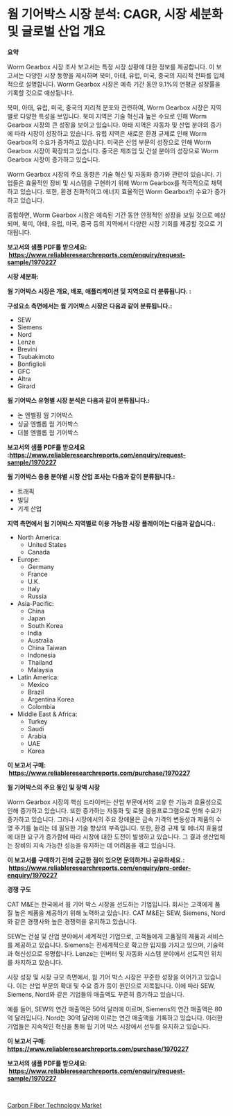 <p><h1>웜 기어박스 시장 분석: CAGR, 시장 세분화 및 글로벌 산업 개요</h1></p><p><strong>요약</strong></p>
<p><p>Worm Gearbox 시장 조사 보고서는 특정 시장 상황에 대한 정보를 제공합니다. 이 보고서는 다양한 시장 동향을 제시하며 북미, 아태, 유럽, 미국, 중국의 지리적 전파를 입체적으로 설명합니다. Worm Gearbox 시장은 예측 기간 동안 9.1%의 연평균 성장률을 기록할 것으로 예상됩니다.</p><p>북미, 아태, 유럽, 미국, 중국의 지리적 분포와 관련하여, Worm Gearbox 시장은 지역별로 다양한 특성을 보입니다. 북미 지역은 기술 혁신과 높은 수요로 인해 Worm Gearbox 시장의 큰 성장을 보이고 있습니다. 아태 지역은 자동차 및 산업 분야의 증가에 따라 시장이 성장하고 있습니다. 유럽 지역은 새로운 환경 규제로 인해 Worm Gearbox의 수요가 증가하고 있습니다. 미국은 산업 부문의 성장으로 인해 Worm Gearbox 시장이 확장되고 있습니다. 중국은 제조업 및 건설 분야의 성장으로 Worm Gearbox 시장이 증가하고 있습니다.</p><p>Worm Gearbox 시장의 주요 동향은 기술 혁신 및 자동화 증가와 관련이 있습니다. 기업들은 효율적인 장비 및 시스템을 구현하기 위해 Worm Gearbox를 적극적으로 채택하고 있습니다. 또한, 환경 친화적이고 에너지 효율적인 Worm Gearbox의 수요가 증가하고 있습니다.</p><p>종합하면, Worm Gearbox 시장은 예측된 기간 동안 안정적인 성장을 보일 것으로 예상되며, 북미, 아태, 유럽, 미국, 중국 등의 지역에서 다양한 시장 기회를 제공할 것으로 기대됩니다.</p></p>
<p><strong>보고서의 샘플 PDF를 받으세요: &nbsp;<a href="https://www.reliableresearchreports.com/enquiry/request-sample/1970227">https://www.reliableresearchreports.com/enquiry/request-sample/1970227</a></strong></p>
<p><strong>시장 세분화:</strong></p>
<p><strong> 웜 기어박스 시장은 개요, 배포, 애플리케이션 및 지역으로 더 분류됩니다. :</strong></p>
<p><strong>구성요소 측면에서는 웜 기어박스 시장은 다음과 같이 분류됩니다.:</strong></p>
<p><ul><li>SEW</li><li>Siemens</li><li>Nord</li><li>Lenze</li><li>Brevini</li><li>Tsubakimoto</li><li>Bonfiglioli</li><li>GFC</li><li>Altra</li><li>Girard</li></ul></p>
<p><strong> 웜 기어박스 유형별 시장 분석은 다음과 같이 분류됩니다.:</strong></p>
<p><ul><li>논 엔벨핑 웜 기어박스</li><li>싱글 엔벨롭 웜 기어박스</li><li>더블 엔벨롭 웜 기어박스</li></ul></p>
<p><strong>보고서의 샘플 PDF를 받으세요 :<a href="https://www.reliableresearchreports.com/enquiry/request-sample/1970227">https://www.reliableresearchreports.com/enquiry/request-sample/1970227</a></strong></p>
<p><strong> 웜 기어박스 응용 분야별 시장 산업 조사는 다음과 같이 분류됩니다.:</strong></p>
<p><ul><li>트래픽</li><li>빌딩</li><li>기계 산업</li></ul></p>
<p><strong>지역 측면에서 웜 기어박스 지역별로 이용 가능한 시장 플레이어는 다음과 같습니다.:</strong></p>
<p><ul>
    <li>
        North America:
        <ul>
            <li>United States</li>
            <li>Canada</li>
        </ul>
    </li>
    <li>
        Europe:
        <ul>
            <li>Germany</li>
            <li>France</li>
            <li>U.K.</li>
            <li>Italy</li>
            <li>Russia</li>
        </ul>
    </li>
    <li>
        Asia-Pacific:
        <ul>
            <li>China</li>
            <li>Japan</li>
            <li>South Korea</li>
            <li>India</li>
            <li>Australia</li>
            <li>China Taiwan</li>
            <li>Indonesia</li>
            <li>Thailand</li>
            <li>Malaysia</li>
        </ul>
    </li>
    <li>
        Latin America:
        <ul>
            <li>Mexico</li>
            <li>Brazil</li>
            <li>Argentina Korea</li>
            <li>Colombia</li>
        </ul>
    </li>
    <li>
        Middle East & Africa:
        <ul>
            <li>Turkey</li>
            <li>Saudi</li>
            <li>Arabia</li>
            <li>UAE</li>
            <li>Korea</li>
        </ul>
    </li>
    </ul></p>
<p><strong>이 보고서 구매: &nbsp;<a href="https://www.reliableresearchreports.com/purchase/1970227">https://www.reliableresearchreports.com/purchase/1970227</a></strong></p>
<p><strong>웜 기어박스의 주요 동인 및 장벽 시장</strong></p>
<p><p>Worm Gearbox 시장의 핵심 드라이버는 산업 부문에서의 고유 한 기능과 효율성으로 인해 증가하고 있습니다. 또한 증가하는 자동화 및 로봇 응용프로그램으로 인해 수요가 증가하고 있습니다. 그러나 시장에서의 주요 장애물은 금속 가격의 변동성과 제품의 수명 주기를 늘리는 데 필요한 기술 향상의 부족입니다. 또한, 환경 규제 및 에너지 효율성에 대한 요구가 증가함에 따라 시장에 대한 도전이 발생하고 있습니다. 그 결과 생산업체는 장비의 지속 가능한 성능을 유지하는 데 어려움을 겪고 있습니다.</p></p>
<p><strong>이 보고서를 구매하기 전에 궁금한 점이 있으면 문의하거나 공유하세요.: &nbsp;<a href="https://www.reliableresearchreports.com/enquiry/pre-order-enquiry/1970227">https://www.reliableresearchreports.com/enquiry/pre-order-enquiry/1970227</a></strong></p>
<p><strong>경쟁 구도</strong></p>
<p><p>CAT M&E는 한국에서 웜 기어 박스 시장을 선도하는 기업입니다. 회사는 고객에게 품질 높은 제품을 제공하기 위해 노력하고 있습니다. CAT M&E는 SEW, Siemens, Nord와 같은 경쟁사와 높은 경쟁력을 유지하고 있습니다.</p><p>SEW는 건설 및 산업 분야에서 세계적인 기업으로, 고객들에게 고품질의 제품과 서비스를 제공하고 있습니다. Siemens는 전세계적으로 확고한 입지를 가지고 있으며, 기술력과 혁신성으로 유명합니다. Lenze는 인버터 및 자동화 시스템 분야에서 선도적인 위치를 차지하고 있습니다.</p><p>시장 성장 및 시장 규모 측면에서, 웜 기어 박스 시장은 꾸준한 성장을 이어가고 있습니다. 이는 산업 부문의 확대 및 수요 증가 등이 원인으로 지목됩니다. 이에 따라 SEW, Siemens, Nord와 같은 기업들의 매출액도 꾸준히 증가하고 있습니다.</p><p>예를 들어, SEW의 연간 매출액은 50억 달러에 이르며, Siemens의 연간 매출액은 80억 달러입니다. Nord는 30억 달러에 이르는 연간 매출액을 기록하고 있습니다. 이러한 기업들은 지속적인 혁신을 통해 웜 기어 박스 시장에서 선두를 유지하고 있습니다.</p></p>
<p><strong>이 보고서 구매: &nbsp; <a href="https://www.reliableresearchreports.com/purchase/1970227">https://www.reliableresearchreports.com/purchase/1970227</a></strong></p>
<p><strong>보고서의 샘플 PDF를 받으세요: &nbsp;<a href="https://www.reliableresearchreports.com/enquiry/request-sample/1970227">https://www.reliableresearchreports.com/enquiry/request-sample/1970227</a></strong><strong></strong></p>
<p>&nbsp;</p>
<p><p><a href="https://invited-way-688.notion.site/Carbon-Fiber-Technology-Market-Size-Market-Share-and-Global-Market-Analysis-Report-2024-2031-ab36d873a7be45a0b35cf2e87b196fac">Carbon Fiber Technology Market</a></p></p>